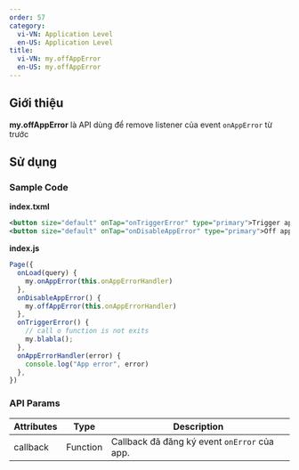 ```yaml
---
order: 57
category:
  vi-VN: Application Level
  en-US: Application Level
title: 
  vi-VN: my.offAppError
  en-US: my.offAppError
---
```


## Giới thiệu

**my.offAppError** là API dùng để remove listener của event `onAppError` từ trước

## Sử dụng

### Sample Code

**index.txml**

```xml
<button size="default" onTap="onTriggerError" type="primary">Trigger app error</button>
<button size="default" onTap="onDisableAppError" type="primary">Off app error event</button>
```

**index.js**

```js
Page({
  onLoad(query) {
    my.onAppError(this.onAppErrorHandler)
  },
  onDisableAppError() {
    my.offAppError(this.onAppErrorHandler)
  },
  onTriggerError() {
    // call o function is not exits
    my.blabla();
  },
  onAppErrorHandler(error) {
    console.log("App error", error)
  },
})
```

### API Params

| Attributes | Type     | Description                                                           |
| ---------- | -------- | --------------------------------------------------------------------- |
| callback    | Function | Callback đã đăng ký event `onError` của app.                          |
